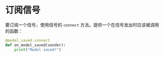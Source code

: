 # 订阅信号

要订阅一个信号，使用信号的 `connect` 方法。提供一个在信号发出时应该被调用的函数：

```python
@model_saved.connect
def on_model_saved(sender):
    print("Model saved!")
```
